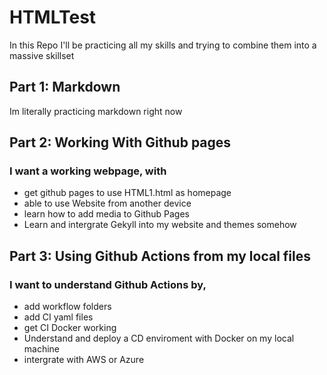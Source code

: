 # HTMLTest
In this Repo I'll be practicing all my skills and trying to combine them into a massive skillset
## Part 1: Markdown
Im literally practicing markdown right now
## Part 2: Working With Github pages
### I want a working webpage, with
- get github pages to use HTML1.html as homepage
- able to use Website from another device
- learn how to add  media to Github Pages
- Learn and intergrate Gekyll into my website and themes somehow
## Part 3: Using Github Actions from my local files
### I want to understand Github Actions by,
- add workflow folders
- add CI yaml files
- get CI Docker working
- Understand and deploy a CD enviroment with Docker on my local machine
- intergrate with AWS or Azure
